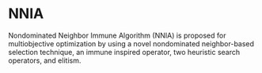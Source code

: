 # NNIA
Nondominated Neighbor Immune Algorithm (NNIA) is proposed for multiobjective optimization by using a novel nondominated neighbor-based selection technique, an immune inspired operator, two heuristic search operators, and elitism.
